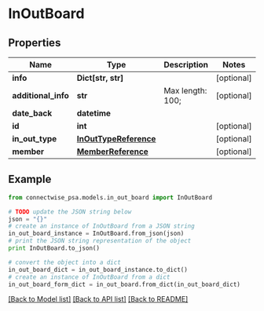 # InOutBoard


## Properties
Name | Type | Description | Notes
------------ | ------------- | ------------- | -------------
**info** | **Dict[str, str]** |  | [optional] 
**additional_info** | **str** |  Max length: 100; | [optional] 
**date_back** | **datetime** |  | 
**id** | **int** |  | [optional] 
**in_out_type** | [**InOutTypeReference**](InOutTypeReference.md) |  | [optional] 
**member** | [**MemberReference**](MemberReference.md) |  | [optional] 

## Example

```python
from connectwise_psa.models.in_out_board import InOutBoard

# TODO update the JSON string below
json = "{}"
# create an instance of InOutBoard from a JSON string
in_out_board_instance = InOutBoard.from_json(json)
# print the JSON string representation of the object
print InOutBoard.to_json()

# convert the object into a dict
in_out_board_dict = in_out_board_instance.to_dict()
# create an instance of InOutBoard from a dict
in_out_board_form_dict = in_out_board.from_dict(in_out_board_dict)
```
[[Back to Model list]](../README.md#documentation-for-models) [[Back to API list]](../README.md#documentation-for-api-endpoints) [[Back to README]](../README.md)


